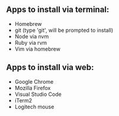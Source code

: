 ## Apps to install via terminal:
* Homebrew
* git (type 'git', will be prompted to install)
* Node via nvm
* Ruby via rvm
* Vim via homebrew

## Apps to install via web:
* Google Chrome
* Mozilla Firefox
* Visual Studio Code
* iTerm2
* Logitech mouse
